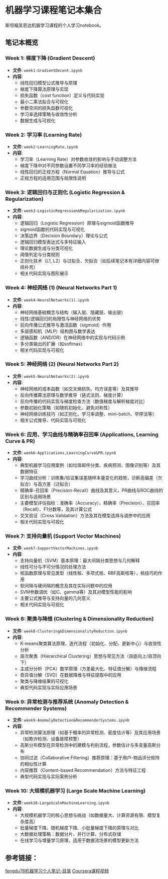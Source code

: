 # 机器学习课程笔记本集合

斯坦福吴恩达机器学习课程的个人学习notebook。

## 笔记本概览

### Week 1: 梯度下降 (Gradient Descent)
- **文件**: `week1-GradientDecent.ipynb`
- **内容**:
  - 线性回归模型公式推导与原理
  - 梯度下降算法原理与实现
  - 损失函数（cost function）定义与代码实现
  - 最小二乘法拟合与可视化
  - 参数空间的损失函数可视化
  - 学习率选择策略与收敛性分析
  - 数据生成与可视化

### Week 2: 学习率 (Learning Rate)
- **文件**: `week2-LearningRate.ipynb`
- **内容**:
  - 学习率（Learning Rate）对参数收敛的影响与手动调整方法
  - 梯度下降中对不同参数设置不同学习率的经验做法
  - 线性回归的正规方程（Normal Equation）推导与公式
  - 正规方程的适用范围与局限性说明

### Week 3: 逻辑回归与正则化 (Logistic Regression & Regularization)
- **文件**: `week3-LogisticRegression&Regularization.ipynb`
- **内容**:
  - 逻辑回归（Logistic Regression）原理与sigmoid函数推导
  - sigmoid函数的代码实现与可视化
  - 决策边界（Decision Boundary）理论与公式
  - 逻辑回归模型表达式与多特征输入
  - 理论数据生成与分类可视化
  - 阈值判定与分类规则
  - 正则化技术（L1, L2）与过拟合、欠拟合（如后续笔记本有详细内容可继续补充）
  - 相关代码实现与图形展示

### Week 4: 神经网络 (1) (Neural Networks Part 1)
- **文件**: `week4-NeuralNetworks(1).ipynb`
- **内容**:
  - 神经网络基础概念与结构（输入层、隐藏层、输出层）
  - 线性/逻辑回归的局限性与神经网络的优势
  - 前向传播公式推导与激活函数（sigmoid）作用
  - 多层感知机（MLP）结构图与数学表达
  - 逻辑函数（AND/OR）在神经网络中的实现与代码示例
  - 多分类输出的扩展（如softmax）
  - 相关代码实现与可视化

### Week 5: 神经网络 (2) (Neural Networks Part 2)
- **文件**: `week5-NeuralNetworks(2).ipynb`
- **内容**:
  - 神经网络的成本函数（如交叉熵损失、均方误差等）及其推导
  - 反向传播算法原理与数学推导（链式法则、梯度计算）
  - 反向传播的代码实现与梯度检查方法（数值梯度与解析梯度对比）
  - 参数初始化策略（如随机初始化、避免对称性）
  - 神经网络训练技巧（如正则化、学习率调整、mini-batch、早停法等）
  - 相关公式推导、代码实现与可视化

### Week 6: 应用、学习曲线与精确率召回率 (Applications, Learning Curve & PR)
- **文件**: `week6-Applications,LearningCurve&PR.ipynb`
- **内容**:
  - 典型机器学习应用案例（如垃圾邮件分类、疾病预测、图像识别等）及其数据特征
  - 学习曲线分析：训练集/验证集误差随样本量变化的趋势，诊断高偏差（欠拟合）与高方差（过拟合）
  - 精确率-召回率（Precision-Recall）曲线及其意义，PR曲线与ROC曲线的区别与适用场景
  - 主要模型评估指标：准确率（Accuracy）、精确率（Precision）、召回率（Recall）、F1分数等，及其计算公式
  - 交叉验证（Cross Validation）方法及其在模型选择与调参中的应用
  - 相关代码实现与可视化

### Week 7: 支持向量机 (Support Vector Machines)
- **文件**: `week7-SupportVectorMachines.ipynb`
- **内容**:
  - 支持向量机（SVM）基本原理：最大间隔分类思想与几何解释
  - 线性可分与不可分情况的处理方法
  - 核函数原理与常见类型（线性核、多项式核、RBF高斯核等），核技巧的作用
  - 软间隔与硬间隔的概念及其在实际问题中的应用
  - SVM参数调优（如C、gamma等）及其对模型性能的影响
  - 主要公式推导与支持向量的几何意义
  - 相关代码实现与可视化

### Week 8: 聚类与降维 (Clustering & Dimensionality Reduction)
- **文件**: `week8-Clustering&DimensionalityReduction.ipynb`
- **内容**:
  - K-means聚类算法原理、迭代流程（初始化、分配、更新中心）与收敛性分析
  - 层次聚类（Hierarchical Clustering）思想与常见方法（自底向上/自顶向下）
  - 主成分分析（PCA）数学原理（方差最大化、特征值分解）与降维流程
  - 奇异值分解（SVD）在数据降维与特征提取中的应用
  - 聚类与降维结果的可视化
  - 典型代码实现与实际应用场景

### Week 9: 异常检测与推荐系统 (Anomaly Detection & Recommender Systems)
- **文件**: `week9-AnomalyDetection&RecommenderSystems.ipynb`
- **内容**:
  - 异常检测算法原理（如基于概率的异常检测、密度估计等）及其应用场景（如欺诈检测、设备故障预警）
  - 高斯分布模型在异常检测中的建模与判别流程，参数估计与多变量高斯分布
  - 协同过滤（Collaborative Filtering）推荐原理：基于用户-物品评分矩阵的相似性计算
  - 内容推荐（Content-based Recommendation）方法与特征工程
  - 典型代码实现与实际案例分析

### Week 10: 大规模机器学习 (Large Scale Machine Learning)
- **文件**: `week10-LargeScaleMachineLearning.ipynb`
- **内容**:
  - 大规模机器学习的核心思想与挑战（如数据量大、计算资源有限、模型复杂度高）
  - 批量梯度下降、随机梯度下降、小批量梯度下降的原理与对比
  - 大数据处理策略：数据分片、并行计算、分布式存储
  - 在线学习与增量学习原理，适用于数据流场景的模型更新方法

## 参考链接：
[fengdu78机器学习个人笔记-目录](http://www.ai-start.com/ml2014/)
[Coursera课程视频](https://www.coursera.org/learn/machine-learning)